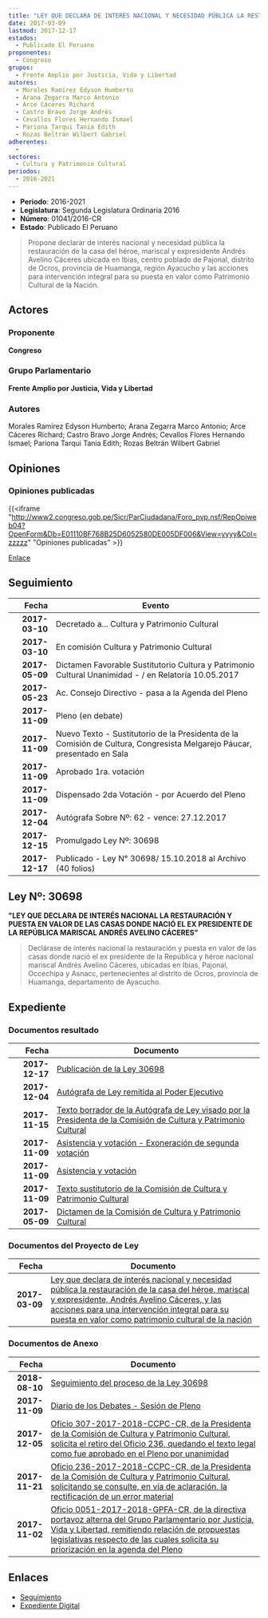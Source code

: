 ```yaml
---
title: "LEY QUE DECLARA DE INTERÉS NACIONAL Y NECESIDAD PÚBLICA LA RESTAURACIÓN DE LA CASA DEL HÉROE, MARISCAL Y EXPRESIDENTE ANDRÉS AVELINO CÁCERES Y LAS ACCIONES PARA UNA INTERVENCIÓN INTEGRAL PARA SU PUESTA EN VALOR COMO PATRIMONIO CULTURAL DE LA NACIÓ"
date: 2017-03-09
lastmod: 2017-12-17
estados: 
  - Publicado El Peruano
proponentes: 
  - Congreso
grupos: 
  - Frente Amplio por Justicia, Vida y Libertad
autores: 
  - Morales Ramírez Edyson Humberto
  - Arana Zegarra Marco Antonio
  - Arce Cáceres Richard
  - Castro Bravo Jorge Andrés
  - Cevallos Flores Hernando Ismael
  - Pariona Tarqui Tania Edith
  - Rozas Beltrán Wilbert Gabriel
adherentes: 
  - 
sectores: 
  - Cultura y Patrimonio Cultural
periodos: 
  - 2016-2021
---
```


- **Periodo**: 2016-2021
- **Legislatura**: Segunda Legislatura Ordinaria 2016
- **Número**: 01041/2016-CR
- **Estado**: Publicado El Peruano

> Propone declarar de interés nacional y necesidad pública la restauración de la casa del héroe, mariscal y expresidente Andrés Avelino Cáceres ubicada en Ibias, centro poblado de Pajonal, distrito de Ocros, provincia de Huamanga, región Ayacucho y las acciones para intervención integral para su puesta en valor como Patrimonio Cultural de la Nación.


## Actores

### Proponente

**Congreso**

### Grupo Parlamentario

**Frente Amplio por Justicia, Vida y Libertad**

### Autores

Morales Ramírez Edyson Humberto; Arana Zegarra Marco Antonio; Arce Cáceres Richard; Castro Bravo Jorge Andrés; Cevallos Flores Hernando Ismael; Pariona Tarqui Tania Edith; Rozas Beltrán Wilbert Gabriel


## Opiniones

### Opiniones publicadas

{{<iframe "http://www2.congreso.gob.pe/Sicr/ParCiudadana/Foro_pvp.nsf/RepOpiweb04?OpenForm&Db=E01110BF768B25D6052580DE005DF006&View=yyyy&Col=zzzzz" "Opiniones publicadas" >}}

[Enlace](http://www2.congreso.gob.pe/Sicr/ParCiudadana/Foro_pvp.nsf/RepOpiweb04?OpenForm&Db=E01110BF768B25D6052580DE005DF006&View=yyyy&Col=zzzzz)

## Seguimiento

| Fecha | Evento |
|------:|--------|
| **2017-03-10** | Decretado a... Cultura y Patrimonio Cultural|
| **2017-03-10** | En comisión Cultura y Patrimonio Cultural|
| **2017-05-09** | Dictamen Favorable Sustitutorio Cultura y Patrimonio Cultural Unanimidad - / en Relatoría 10.05.2017|
| **2017-05-23** | Ac. Consejo Directivo - pasa a la Agenda del Pleno|
| **2017-11-09** | Pleno (en debate)|
| **2017-11-09** | Nuevo Texto - Sustitutorio de la Presidenta de la Comisión de Cultura, Congresista Melgarejo Páucar, presentado en Sala|
| **2017-11-09** | Aprobado 1ra. votación|
| **2017-11-09** | Dispensado 2da Votación - por Acuerdo del Pleno|
| **2017-12-04** | Autógrafa Sobre Nº: 62 - vence: 27.12.2017|
| **2017-12-15** | Promulgado Ley Nº: 30698|
| **2017-12-17** | Publicado - Ley N° 30698/ 15.10.2018 al Archivo (40 folios)|

## Ley Nº: 30698

**"LEY QUE DECLARA DE INTERÉS NACIONAL LA RESTAURACIÓN Y PUESTA EN VALOR DE LAS CASAS DONDE NACIÓ EL EX PRESIDENTE DE LA REPÚBLICA MARISCAL ANDRÉS AVELINO CÁCERES"**

> Declárase de interés nacional la restauración y puesta en valor de las casas donde nació el ex presidente de la República y héroe nacional mariscal Andrés Avelino Cáceres, ubicadas en Ibias, Pajonal, Occechipa y Asnacc, pertenecientes al distrito de Ocros, provincia de Huamanga, departamento de Ayacucho.


## Expediente


### Documentos resultado

| Fecha | Documento |
|------:|--------|
| **2017-12-17** | [Publicación de la Ley 30698](http://www.leyes.congreso.gob.pe/Documentos/2016_2021/ADLP/Normas_Legales/30698-LEY.pdf) |
| **2017-12-04** | [Autógrafa de Ley remitida al Poder Ejecutivo](http://www.leyes.congreso.gob.pe/Documentos/2016_2021/ADLP/Texto_Aprobado/AU0104120171204.PDF) |
| **2017-11-15** | [Texto borrador de la Autógrafa de Ley visado por la Presidenta de la Comisión de Cultura y Patrimonio Cultural](http://www.leyes.congreso.gob.pe/Documentos/2016_2021/Texto_Borrador_de_Autografa/BAU0104120171115.pdf) |
| **2017-11-09** | [Asistencia y votación - Exoneración de segunda votación](http://www.leyes.congreso.gob.pe/Documentos/2016_2021/Asistencia_y_Votacion/Proyectos_de_Ley/Exoneracion_de_Segunda_Votacion/ESV0104120171109..pdf) |
| **2017-11-09** | [Asistencia y votación](http://www.leyes.congreso.gob.pe/Documentos/2016_2021/Asistencia_y_Votacion/Proyectos_de_Ley/AV0104120171109..pdf) |
| **2017-11-09** | [Texto sustitutorio de la Comisión de Cultura y Patrimonio Cultural](http://www.leyes.congreso.gob.pe/Documentos/2016_2021/Texto_Sustitutorio/Proyectos_de_Ley/TS0104120171109..pdf) |
| **2017-05-09** | [Dictamen de la Comisión de Cultura y Patrimonio Cultural](http://www.leyes.congreso.gob.pe/Documentos/2016_2021/Dictamenes/Proyectos_de_Ley/01041DC05MAY20170509..pdf) |

### Documentos del Proyecto de Ley

| Fecha | Documento |
|------:|--------|
| **2017-03-09** | [Ley que declara de interés nacional y necesidad pública la restauración de la casa del héroe, mariscal y expresidente, Andrés Avelino Cáceres, y las acciones para una intervención integral para su puesta en valor como patrimonio cultural de la nación](http://www.leyes.congreso.gob.pe/Documentos/2016_2021/Proyectos_de_Ley_y_de_Resoluciones_Legislativas/PL0104120170309.PDF) |

### Documentos de Anexo

| Fecha | Documento |
|------:|--------|
| **2018-08-10** | [Seguimiento del proceso de la Ley 30698](http://www.leyes.congreso.gob.pe/Documentos/2016_2021/Seguimiento_de_Proyectos_de_Ley/01041PL20180810.pdf) |
| **2017-11-09** | [Diario de los Debates - Sesión de Pleno](http://www.leyes.congreso.gob.pe/Documentos/2016_2021/ADLP/Diario_Debates/30698-TDD.pdf) |
| **2017-12-05** | [Oficio 307-2017-2018-CCPC-CR, de la Presidenta de la Comisión de Cultura y Patrimonio Cultural, solicita el retiro del Oficio 236, quedando el texto legal como fue aprobado en el Pleno por unanimidad](http://www.leyes.congreso.gob.pe/Documentos/2016_2021/Oficios/Comisiones_Ordinarias/OFICIO-307-2017-2018-CCPC-CR.pdf) |
| **2017-11-21** | [Oficio 236-2017-2018-CCPC-CR, de la Presidenta de la Comisión de Cultura y Patrimonio Cultural, solicitando se consulte, en vía de aclaración, la rectificación de un error material](http://www.leyes.congreso.gob.pe/Documentos/2016_2021/Oficios/Comisiones_Ordinarias/OFICIO-236-2017-2018-.CCPC-CR.pdf) |
| **2017-11-02** | [Oficio 0051-2017-2018-GPFA-CR, de la directiva portavoz alterna del Grupo Parlamentario por Justicia, Vida y Libertad, remitiendo relación de propuestas legislativas respecto de las cuales solicita su priorización en la agenda del Pleno](http://www.leyes.congreso.gob.pe/Documentos/2016_2021/Oficios/Grupos_Parlamentarios/OFICIO-0051-2017-2018-GPFA-CR.pdf) |

## Enlaces 

- [Seguimiento](http://www2.congreso.gob.pe/Sicr/TraDocEstProc/CLProLey2016.nsf/f7fff46988ca05b1052578e100829cc7/ab235a06bb2adc41052580de005b7238?OpenDocument)
- [Expediente Digital](http://www2.congreso.gob.pe/Sicr/TraDocEstProc/CLProLey2016.nsf/f7fff46988ca05b1052578e100829cc7/ab235a06bb2adc41052580de005b7238?OpenDocument&Click=05257FB7005EB655.eb71d0cf91d8294e05256cdf006b5706/$Body/0.1C6C)
